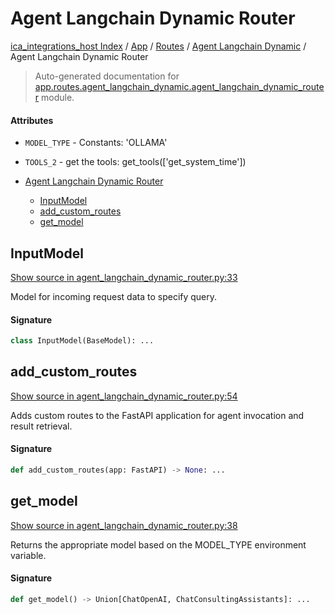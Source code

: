 # Agent Langchain Dynamic Router

[ica_integrations_host Index](../../../README.md#ica_integrations_host-index) / [App](../../index.md#app) / [Routes](../index.md#routes) / [Agent Langchain Dynamic](./index.md#agent-langchain-dynamic) / Agent Langchain Dynamic Router

> Auto-generated documentation for [app.routes.agent_langchain_dynamic.agent_langchain_dynamic_router](https://github.ibm.com/destiny/ica_integrations_host/blob/main/app/routes/agent_langchain_dynamic/agent_langchain_dynamic_router.py) module.

#### Attributes

- `MODEL_TYPE` - Constants: 'OLLAMA'

- `TOOLS_2` - get the tools: get_tools(['get_system_time'])


- [Agent Langchain Dynamic Router](#agent-langchain-dynamic-router)
  - [InputModel](#inputmodel)
  - [add_custom_routes](#add_custom_routes)
  - [get_model](#get_model)

## InputModel

[Show source in agent_langchain_dynamic_router.py:33](https://github.ibm.com/destiny/ica_integrations_host/blob/main/app/routes/agent_langchain_dynamic/agent_langchain_dynamic_router.py#L33)

Model for incoming request data to specify query.

#### Signature

```python
class InputModel(BaseModel): ...
```



## add_custom_routes

[Show source in agent_langchain_dynamic_router.py:54](https://github.ibm.com/destiny/ica_integrations_host/blob/main/app/routes/agent_langchain_dynamic/agent_langchain_dynamic_router.py#L54)

Adds custom routes to the FastAPI application for agent invocation and result retrieval.

#### Signature

```python
def add_custom_routes(app: FastAPI) -> None: ...
```



## get_model

[Show source in agent_langchain_dynamic_router.py:38](https://github.ibm.com/destiny/ica_integrations_host/blob/main/app/routes/agent_langchain_dynamic/agent_langchain_dynamic_router.py#L38)

Returns the appropriate model based on the MODEL_TYPE environment variable.

#### Signature

```python
def get_model() -> Union[ChatOpenAI, ChatConsultingAssistants]: ...
```
